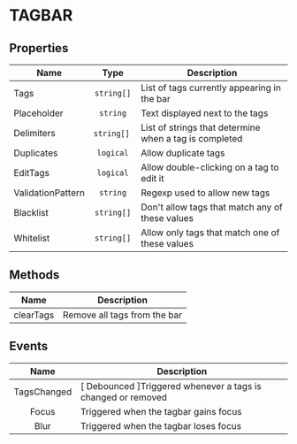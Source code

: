 # TAGBAR

## Properties

| Name 	    | Type  | Description                       |
|-------	|:-:	|------------------------------	|
| Tags     	| `string[]`| List of tags currently appearing in the bar 	|
| Placeholder  | `string`	| Text displayed next to the tags                       	|
| Delimiters | `string[]` | List of strings that determine when a tag is completed
| Duplicates | `logical` | Allow duplicate tags 
| EditTags | `logical` | Allow double-clicking on a tag to edit it
| ValidationPattern | `string` | Regexp used to allow new tags
| Blacklist | `string[]` | Don't allow tags that match any of these values
| Whitelist | `string[]` | Allow only tags that match one of these values

## Methods

| Name  	| Description   	|
|:-:	|---	|
| clearTags   	| Remove all tags from the bar |

## Events

| Name  	| Description   	|
|:-:	|---	|
| TagsChanged   	| [ Debounced ]Triggered whenever a tags is changed or removed |
| Focus   	| Triggered when the tagbar gains focus |
| Blur   	| Triggered when the tagbar loses focus |
